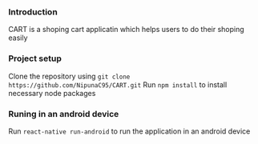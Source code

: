 
### Introduction 
CART is a shoping cart applicatin which helps users to do their shoping easily 
 
### Project setup 
Clone the repository using `git clone https://github.com/NipunaC95/CART.git`
Run `npm install` to install necessary node packages 
 

### Runing in an android device 
Run `react-native run-android` to run the application in an android device 

  
